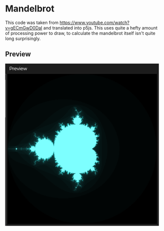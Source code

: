 # Mandelbrot
This code was taken from https://www.youtube.com/watch?v=gECmGwD0DaI and translated into p5js. This uses quite a hefty amount of processing power to draw, to calculate the mandelbrot itself isn't quite long surprisingly.

## Preview
![preview](preview.png)
